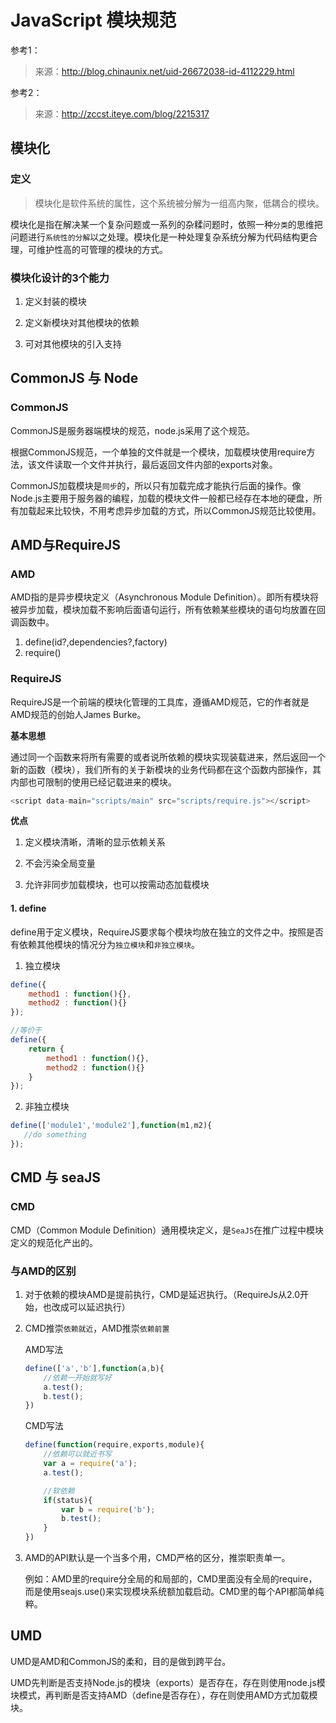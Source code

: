 # JavaScript 模块规范

参考1：

> 来源：http://blog.chinaunix.net/uid-26672038-id-4112229.html

参考2：

> 来源：http://zccst.iteye.com/blog/2215317

## 模块化

### 定义

> 模块化是软件系统的属性，这个系统被分解为一组高内聚，低耦合的模块。

模块化是指在解决某一个复杂问题或一系列的杂糅问题时，依照一种`分类`的思维把问题进行`系统性的分解`以之处理。模块化是一种处理复杂系统分解为代码结构更合理，可维护性高的可管理的模块的方式。


### 模块化设计的3个能力

1. 定义封装的模块

2. 定义新模块对其他模块的依赖

3. 可对其他模块的引入支持

## CommonJS 与 Node

### CommonJS

CommonJS是服务器端模块的规范，node.js采用了这个规范。

根据CommonJS规范，一个单独的文件就是一个模块，加载模块使用require方法，该文件读取一个文件并执行，最后返回文件内部的exports对象。

CommonJS加载模块是`同步`的，所以只有加载完成才能执行后面的操作。像Node.js主要用于服务器的编程，加载的模块文件一般都已经存在本地的硬盘，所有加载起来比较快，不用考虑异步加载的方式，所以CommonJS规范比较使用。

## AMD与RequireJS

### AMD

AMD指的是异步模块定义（Asynchronous Module Definition）。即所有模块将被异步加载，模块加载不影响后面语句运行，所有依赖某些模块的语句均放置在回调函数中。

1. define(id?,dependencies?,factory)
2. require()

### RequireJS

RequireJS是一个前端的模块化管理的工具库，遵循AMD规范，它的作者就是AMD规范的创始人James Burke。

**基本思想**

通过同一个函数来将所有需要的或者说所依赖的模块实现装载进来，然后返回一个新的函数（模块），我们所有的关于新模块的业务代码都在这个函数内部操作，其内部也可限制的使用已经记载进来的模块。

```javascript
<script data-main="scripts/main" src="scripts/require.js"></script>
```

**优点**

1. 定义模块清晰，清晰的显示依赖关系

2. 不会污染全局变量

3. 允许非同步加载模块，也可以按需动态加载模块

#### 1. define

define用于定义模块，RequireJS要求每个模块均放在独立的文件之中。按照是否有依赖其他模块的情况分为`独立模块`和`非独立模块`。

1. 独立模块

```javascript
define({
    method1 : function(){},
    method2 : function(){}
});

//等价于
define({
    return {
        method1 : function(){},
        method2 : function(){}
    }
});
```

2. 非独立模块

```javascript
define(['module1','module2'],function(m1,m2){
   //do something
});
```

## CMD 与 seaJS

### CMD

CMD（Common Module Definition）通用模块定义，是`SeaJS`在推广过程中模块定义的规范化产出的。

### 与AMD的区别

1. 对于依赖的模块AMD是提前执行，CMD是延迟执行。（RequireJs从2.0开始，也改成可以延迟执行）

2. CMD推崇`依赖就近`，AMD推崇`依赖前置`

    AMD写法

    ```javascript
    define(['a','b'],function(a,b){
        //依赖一开始就写好
        a.test();
        b.test();
    })
    ```

    CMD写法

    ```javascript
    define(function(require,exports,module){
        //依赖可以就近书写
        var a = require('a');
        a.test();

        //软依赖
        if(status){
            var b = require('b');
            b.test();
        }
    })
    ```

3. AMD的API默认是一个当多个用，CMD严格的区分，推崇职责单一。

    例如：AMD里的require分全局的和局部的，CMD里面没有全局的require，而是使用seajs.use()来实现模块系统额加载启动。CMD里的每个API都简单纯粹。

## UMD

UMD是AMD和CommonJS的柔和，目的是做到跨平台。

UMD先判断是否支持Node.js的模块（exports）是否存在，存在则使用node.js模块模式，再判断是否支持AMD（define是否存在），存在则使用AMD方式加载模块。




